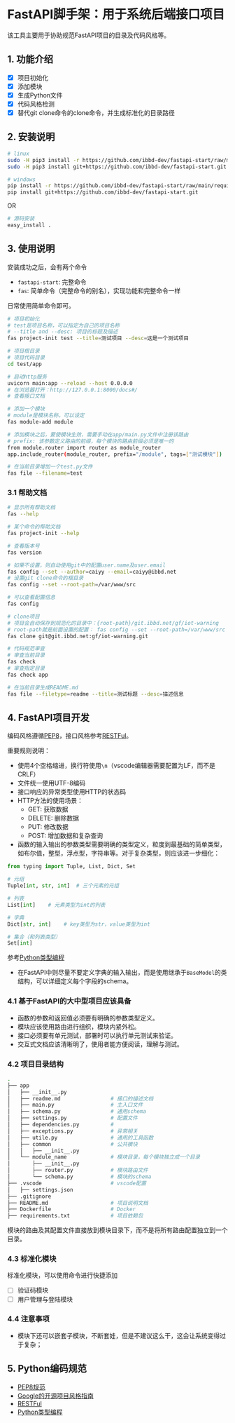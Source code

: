 # FastAPI脚手架：用于系统后端接口项目

该工具主要用于协助规范FastAPI项目的目录及代码风格等。

## 1. 功能介绍

- [x] 项目初始化
- [x] 添加模块
- [x] 生成Python文件
- [x] 代码风格检测
- [x] 替代git clone命令的clone命令，并生成标准化的目录路径

## 2. 安装说明

```sh
# linux
sudo -H pip3 install -r https://github.com/ibbd-dev/fastapi-start/raw/main/requirements.txt
sudo -H pip3 install git+https://github.com/ibbd-dev/fastapi-start.git

# windows
pip install -r https://github.com/ibbd-dev/fastapi-start/raw/main/requirements.txt
pip install git+https://github.com/ibbd-dev/fastapi-start.git
```

OR

```sh
# 源码安装
easy_install .
```

## 3. 使用说明

安装成功之后，会有两个命令

- `fastapi-start`: 完整命令
- `fas`: 简单命令（完整命令的别名），实现功能和完整命令一样

日常使用简单命令即可。

```sh
# 项目初始化
# test是项目名称，可以指定为自己的项目名称
# --title and --desc: 项目的标题及描述
fas project-init test --title=测试项目 --desc=这是一个测试项目

# 项目根目录
# 项目代码目录
cd test/app

# 启动http服务
uvicorn main:app --reload --host 0.0.0.0
# 在浏览器打开：http://127.0.0.1:8000/docs#/
# 查看接口文档

# 添加一个模块
# module是模块名称，可以设定
fas module-add module

# 添加模块之后，要使模块生效，需要手动在app/main.py文件中注册该路由
# prefix: 该参数定义路由的前缀，每个模块的路由前缀必须是唯一的
from module.router import router as module_router
app.include_router(module_router, prefix="/module", tags=["测试模块"])

# 在当前目录增加一个test.py文件
fas file --filename=test
```

### 3.1 帮助文档

```sh
# 显示所有帮助文档
fas --help

# 某个命令的帮助文档
fas project-init --help

# 查看版本号
fas version

# 如果不设置，则自动使用git中的配置user.name及user.email
fas config --set --author=caiyy --email=caiyy@ibbd.net
# 设置git clone命令的根目录
fas config --set --root-path=/var/www/src

# 可以查看配置信息
fas config

# clone项目
# 项目会自动保存到规范化的目录中：{root-path}/git.ibbd.net/gf/iot-warning
# root-path就是前面设置的配置： fas config --set --root-path=/var/www/src
fas clone git@git.ibbd.net:gf/iot-warning.git

# 代码规范审查
# 审查当前目录
fas check
# 审查指定目录
fas check app

# 在当前目录生成README.md
fas file --filetype=readme --title=测试标题 --desc=描述信息
```

## 4. FastAPI项目开发

编码风格遵循[PEP8]((https://alvinzhu.xyz/2017/10/07/python-pep-8/))，接口风格参考[RESTFul](https://mp.weixin.qq.com/s/EOzkOlhrT4pvWIyJ_kfcqw)。

重要规则说明：

- 使用4个空格缩进，换行符使用`\n`（vscode编辑器需要配置为LF，而不是CRLF）
- 文件统一使用UTF-8编码
- 接口响应的异常类型使用HTTP的状态码
- HTTP方法的使用场景：
  - GET: 获取数据
  - DELETE: 删除数据
  - PUT: 修改数据
  - POST: 增加数据和复杂查询
- 函数的输入输出的参数类型需要明确的类型定义，粒度到最基础的简单类型，如布尔值，整型，浮点型，字符串等。对于复杂类型，则应该进一步细化：

```python
from typing import Tuple, List, Dict, Set

# 元组
Tuple[int, str, int]  # 三个元素的元组

# 列表
List[int]    # 元素类型为int的列表

# 字典
Dict[str, int]    # key类型为str，value类型为int

# 集合（和列表类型）
Set[int]
```

参考[Python类型编程](https://mp.weixin.qq.com/s/N_AfjCWg_gcQzqs22KEgVA)

- 在FastAPI中则尽量不要定义字典的输入输出，而是使用继承于`BaseModel`的类结构，可以详细定义每个字段的schema。

### 4.1 基于FastAPI的大中型项目应该具备

- 函数的参数和返回值必须要有明确的参数类型定义。
- 模块应该使用路由进行组织，模块内紧外松。
- 接口必须要有单元测试，部署时可以执行单元测试来验证。
- 交互式文档应该清晰明了，使用者能方便阅读，理解与测试。

### 4.2 项目目录结构

```sh
.
├── app
│   ├── __init__.py
│   ├── readme.md                # 接口的描述文档
│   ├── main.py                  # 主入口文件
│   ├── schema.py                # 通用schema
│   ├── settings.py              # 配置文件
│   ├── dependencies.py          # 
│   ├── exceptions.py            # 异常相关
│   ├── utile.py                 # 通用的工具函数
│   ├── common                   # 公共模块
│   │   ├── __init__.py
│   └── module_name              # 模块目录，每个模块独立成一个目录
│       ├── __init__.py
│       ├── router.py            # 模块路由文件
│       └── schema.py            # 模块的schema
├── .vscode                      # vscode配置
│   ├── settings.json
├── .gitignore
├── README.md                    # 项目说明文档
├── Dockerfile                   # Docker
├── requirements.txt             # 项目依赖包
```

模块的路由及其配置文件直接放到模块目录下，而不是将所有路由配置独立到一个目录。

### 4.3 标准化模块

标准化模块，可以使用命令进行快捷添加

- [ ] 验证码模块
- [ ] 用户管理与登陆模块

### 4.4 注意事项

- 模块下还可以嵌套子模块，不断套娃，但是不建议这么干，这会让系统变得过于复杂；

## 5. Python编码规范

- [PEP8规范](https://alvinzhu.xyz/2017/10/07/python-pep-8/)
- [Google的开源项目风格指南](https://zh-google-styleguide.readthedocs.io/en/latest/google-python-styleguide/python_style_rules/)
- [RESTFul](https://mp.weixin.qq.com/s/EOzkOlhrT4pvWIyJ_kfcqw)
- [Python类型编程](https://mp.weixin.qq.com/s/N_AfjCWg_gcQzqs22KEgVA)
